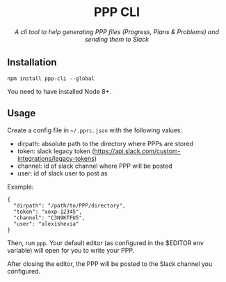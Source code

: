 <div align=center>
  <h1>PPP CLI</h1>
  <h6>A cli tool to help generating PPP files (Progress, Plans & Problems) and sending them to Slack<h6>
</div>

## Installation

```shell
npm install ppp-cli --global
```

You need to have installed Node 8+.

## Usage
Create a config file in `~/.pprc.json` with the following values:
- dirpath: absolute path to the directory where PPPs are stored
- token: slack legacy token (https://api.slack.com/custom-integrations/legacy-tokens)
- channel: id of slack channel where PPP will be posted
- user: id of slack user to post as

Example:
```
{
  "dirpath": "/path/to/PPP/directory",
  "token": "xoxp-12345",
  "channel": "C3N9KTFU5",
  "user": "alexishevia"
}
```

Then, run `ppp`. Your default editor (as configured in the $EDITOR env
variable) will open for you to write your PPP.

After closing the editor, the PPP will be posted to the Slack channel you
configured.
